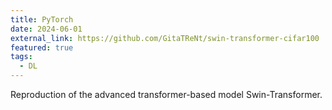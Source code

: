 ```yaml
---
title: PyTorch
date: 2024-06-01
external_link: https://github.com/GitaTReNt/swin-transformer-cifar100
featured: true
tags:
  - DL
---
```



Reproduction of the advanced transformer-based model ­Swin-Transformer.
<!--more-->
